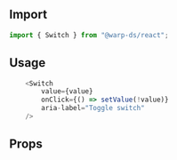 ## Import

```js
import { Switch } from "@warp-ds/react";
```

## Usage

```js
    <Switch
        value={value}
        onClick={() => setValue(!value)}
        aria-label="Toggle switch"
    />
```

## Props

<api-table type="react" component="Switch" />
